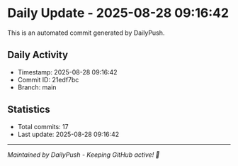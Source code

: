 # Daily Update - 2025-08-28 09:16:42

This is an automated commit generated by DailyPush.

## Daily Activity
- Timestamp: 2025-08-28 09:16:42
- Commit ID: 21edf7bc
- Branch: main

## Statistics
- Total commits: 17
- Last update: 2025-08-28 09:16:42

---
*Maintained by DailyPush - Keeping GitHub active! 🚀*

